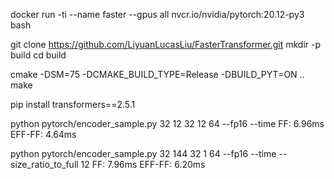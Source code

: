 docker run -ti --name faster --gpus all nvcr.io/nvidia/pytorch:20.12-py3 bash

git clone https://github.com/LiyuanLucasLiu/FasterTransformer.git
mkdir -p build
cd build

cmake -DSM=75 -DCMAKE_BUILD_TYPE=Release -DBUILD_PYT=ON ..
make

pip install transformers==2.5.1

python pytorch/encoder_sample.py 32 12 32 12 64 --fp16 --time
FF: 6.96ms
EFF-FF: 4.64ms

python pytorch/encoder_sample.py 32 144 32 1 64 --fp16 --time --size_ratio_to_full 12
FF: 7.96ms
EFF-FF: 6.20ms
